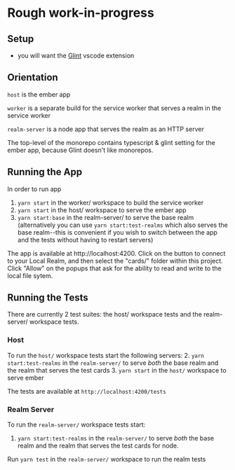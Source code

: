 # Rough work-in-progress

## Setup

- you will want the [Glint](https://marketplace.visualstudio.com/items?itemName=typed-ember.glint-vscode) vscode extension

## Orientation

`host` is the ember app

`worker` is a separate build for the service worker that serves a realm in the service worker

`realm-server` is a node app that serves the realm as an HTTP server

The top-level of the monorepo contains typescript & glint setting for the ember app, because Glint doesn't like monorepos.

## Running the App
In order to run app
1. `yarn start` in the worker/ workspace to build the service worker
2. `yarn start` in the host/ workspace to serve the ember app
3. `yarn start:base` in the realm-server/ to serve the base realm (alternatively you can use `yarn start:test-realms` which also serves the base realm--this is convenient if you wish to switch between the app and the tests without having to restart servers)

The app is available at http://localhost:4200. Click on the button to connect to your Local Realm, and then select the "cards/" folder within this project. Click "Allow" on the popups that ask for the ability to read and write to the local file sytem.

## Running the Tests
There are currently 2 test suites: the host/ workspace tests and the realm-server/ workspace tests.

### Host
To run the `host/` workspace tests start the following servers:
2. `yarn start:test-realms` in the `realm-server/` to serve _both_ the base realm and the realm that serves the test cards
3. `yarn start` in the `host/` workspace to serve ember

The tests are available at `http://localhost:4200/tests`

### Realm Server
To run the `realm-server/` workspace tests start:
1. `yarn start:test-realms` in the `realm-server/` to serve _both_ the base realm and the realm that serves the test cards for node.

Run `yarn test` in the `realm-server/` workspace to run the realm tests

